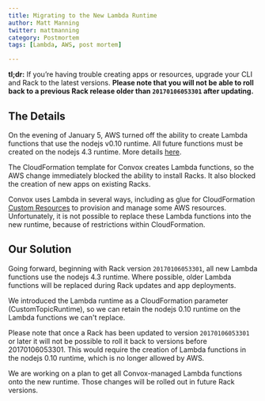 ```yaml
---
title: Migrating to the New Lambda Runtime
author: Matt Manning
twitter: mattmanning
category: Postmortem
tags: [Lambda, AWS, post mortem]

---
```


**tl;dr:** If you’re having trouble creating apps or resources, upgrade your CLI and Rack to the latest versions. **Please note that you will not be able to roll back to a previous Rack release older than `20170106053301` after updating.**

## The Details

On the evening of January 5, AWS turned off the ability to create Lambda functions that use the nodejs v0.10 runtime. All future functions must be created on the nodejs 4.3 runtime. More details [here](http://docs.aws.amazon.com/lambda/latest/dg/nodejs-prog-model-using-old-runtime.html).

The CloudFormation template for Convox creates Lambda functions, so the AWS change immediately blocked the ability to install Racks. It also blocked the creation of new apps on existing Racks.

Convox uses Lambda in several ways, including as glue for CloudFormation [Custom Resources](http://docs.aws.amazon.com/AWSCloudFormation/latest/UserGuide/template-custom-resources.html) to provision and manage some AWS resources. Unfortunately, it is not possible to replace these Lambda functions into the new runtime, because of restrictions within CloudFormation.

## Our Solution

Going forward, beginning with Rack version `20170106053301`, all new Lambda functions use the nodejs 4.3 runtime. Where possible, older Lambda functions will be replaced during Rack updates and app deployments.

We introduced the Lambda runtime as a CloudFormation parameter (CustomTopicRuntime), so we can retain the nodejs 0.10 runtime on the Lambda functions we can't replace.

Please note that once a Rack has been updated to version `20170106053301` or later it will not be possible to roll it back to versions before 20170106053301. This would require the creation of Lambda functions in the nodejs 0.10 runtime, which is no longer allowed by AWS.

We are working on a plan to get all Convox-managed Lambda functions onto the new runtime. Those changes will be rolled out in future Rack versions.
